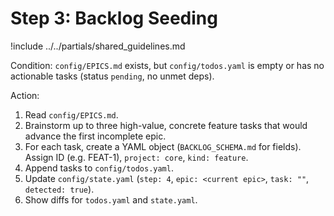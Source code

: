 # Step 3: Backlog Seeding

!include ../../partials/shared_guidelines.md

Condition: `config/EPICS.md` exists, but `config/todos.yaml` is empty or has no actionable tasks (status `pending`, no unmet deps).

Action:
1. Read `config/EPICS.md`.
2. Brainstorm up to three high-value, concrete feature tasks that would advance the first incomplete epic.
3. For each task, create a YAML object (`BACKLOG_SCHEMA.md` for fields). Assign ID (e.g. FEAT-1), `project: core`, `kind: feature`.
4. Append tasks to `config/todos.yaml`.
5. Update `config/state.yaml` (`step: 4`, `epic: <current epic>`, `task: ""`, `detected: true`).
6. Show diffs for `todos.yaml` and `state.yaml`.  